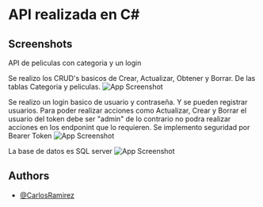 
# API realizada en C#
## Screenshots

API de peliculas con categoria y un login

Se realizo los CRUD's basicos de Crear, Actualizar, Obtener y Borrar.
De las tablas Categoria y peliculas.
![App Screenshot](https://iili.io/J94h7bp.png)

Se realizo un login basico de usuario y contraseña.
Y se pueden registrar usuarios.
Para poder realizar acciones como Actualizar, Crear y Borrar el usuario del token debe ser "admin" de lo contrario no podra realizar acciones en los endponint que lo requieren.
Se implemento seguridad por Bearer Token
![App Screenshot](https://iili.io/J94h5eR.png)

La base de datos es SQL server
![App Screenshot](https://iili.io/J94jZt2.png)

## Authors

- [@CarlosRamirez](https://github.com/sacrabma92)
